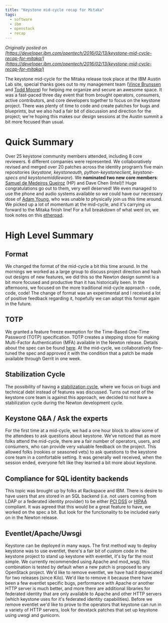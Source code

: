 ```yaml
---
title: "Keystone mid-cycle recap for Mitaka"
tags: 
  - software
  - ibm
  - openstack
  - recap
---
```


_Originally posted on [https://developer.ibm.com/opentech/2016/02/13/keystone-mid-cycle-recap-for-mitaka/](https://developer.ibm.com/opentech/2016/02/13/keystone-mid-cycle-recap-for-mitaka/)_

The keystone mid-cycle for the Mitaka release took place at the IBM Austin Lab site, special thanks goes out to my management team ([Vince Brunssen](https://twitter.com/vbrunssen) and [Todd Moore](https://twitter.com/tmmoore_1)) for helping me organize and secure an awesome space. It was a fast-paced three day event that from brought operators, consumers, active contributors, and core developers together to focus on the keystone project. There was plenty of time to code and create patches for bugs and blueprints, but we also had a fair bit of discussion and direction for the project; we're hoping this makes our design sessions at the Austin summit a bit more focused than usual.

# Quick Summary

Over 25 keystone community members attended, including 8 core reviewers. 6 different companies were represented. We collaboratively revised and merged over 20 patches across the identity program’s five main repositories (_keystone, keystoneauth, python-keystoneclient, keystone-specs and keystonemiddleware_). We **nominated two new core members**: [Samuel de Medeiros Queiroz](https://twitter.com/samuel_dmq) (HP) and Dave Chen (Intel)!! Huge congratulations go out to them, very well deserved! We even managed to use the phone and audio systems available so we could have our necessary dose of [Adam Young](https://twitter.com/admiyoung), who was unable to physically join us this time around. We picked up a lot of momentum at the mid-cycle, and it's carrying us forward to the Mitaka finish line! For a full breakdown of what went on, we took notes on this [etherpad](https://etherpad.openstack.org/p/keystone-mitaka-midcycle).

# High Level Summary

## Format

We changed the format of the mid-cycle a bit this time around. In the mornings we worked as a large group to discuss project direction and hash out designs of new features, we did this so the Newton design summit is a bit more focused and productive than it has historically been. In the afternoons, we focused on the more traditional mid-cycle approach - code, code, code! The change of format was an experimental and I received a lot of positive feedback regarding it, hopefully we can adopt this format again in the future.

## TOTP

We granted a feature freeze exemption for the Time-Based One-Time Password (TOTP) specification. TOTP creates a stepping stone for making Multi-Factor Authentication (MFA) available in the Newton release. Details about the spec can be found [here](http://specs.openstack.org/openstack/keystone-specs/specs/mitaka/totp-auth.html). At the mid-cycle, we collaboratively fine-tuned the spec and approved it with the condition that a patch be made available through Gerrit in one week.

## Stabilization Cycle

The possibility of having a [stabilization cycle](http://lists.openstack.org/pipermail/openstack-dev/2016-January/084564.html), where we focus on bugs and technical debt instead of features was discussed. Turns out most of the keystone core team is against this approach, we decided to not have a stabilization cycle during the Newton development cycle.

## Keystone Q&A / Ask the experts

For the first time at a mid-cycle, we had a one hour block to allow some of the attendees to ask questions about keystone. We’ve noticed that as more folks attend the mid-cycle, there are a fair number of operators, users, and consumers, who can provide very valuable feedback on the project. This allowed folks (rookies or seasoned vets) to ask questions to the keystone core team in a comfortable setting. It was generally well received, when the session ended, everyone felt like they learned a bit more about keystone.

## Compliance for SQL identity backends

This topic was brought up by folks at Rackspace and IBM. There is desire to have users that are stored in an SQL backend (i.e. not users coming from LDAP or a federated identity provider) to be either [PCI DSS](https://en.wikipedia.org/wiki/Health_Insurance_Portability_and_Accountability_Act) or [HIPAA](https://en.wikipedia.org/wiki/Payment_Card_Industry_Data_Security_Standard) compliant. It was agreed that this would be a great feature to have, we worked on the spec a bit. But look for the functionality to be included early on in the Newton release.

## Eventlet/Apache/Uwsgi

Keystone can be deployed in many ways. The first method way to deploy keystone was to use eventlet, there's a fair bit of custom code in the keystone project to stand up keystone with eventlet, it's by far the most simple. We currently recommended using Apache and mod_wsgi, this combination is tested by default when a new patch is proposed to any OpenStack project. We'd like to remove eventlet, we have had it deprecated for two releases (since Kilo). We'd like to remove it because there have been a few eventlet specific bugs, performance with Apache or another HTTP server is much better, and more there are additional libraries for federated identity that are only available to Apache and other HTTP servers (which keystone uses for it's federated identity capabilities). Before we remove eventlet we'd like to prove to the operators that keystone can run in a variety of HTTP servers, look for devstack patches that set up keystone using uwsgi and gunicorn.
